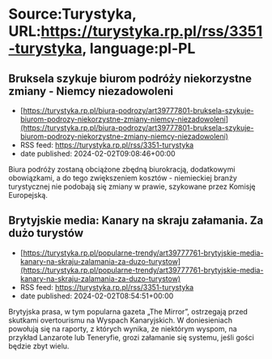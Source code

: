 # Source:Turystyka, URL:https://turystyka.rp.pl/rss/3351-turystyka, language:pl-PL

## Bruksela szykuje biurom podróży niekorzystne zmiany - Niemcy niezadowoleni
 - [https://turystyka.rp.pl/biura-podrozy/art39777801-bruksela-szykuje-biurom-podrozy-niekorzystne-zmiany-niemcy-niezadowoleni](https://turystyka.rp.pl/biura-podrozy/art39777801-bruksela-szykuje-biurom-podrozy-niekorzystne-zmiany-niemcy-niezadowoleni)
 - RSS feed: https://turystyka.rp.pl/rss/3351-turystyka
 - date published: 2024-02-02T09:08:46+00:00

Biura podróży zostaną obciążone zbędną biurokracją, dodatkowymi obowiązkami, a do tego zwiększeniem kosztów - niemieckiej branży turystycznej nie podobają się zmiany w prawie, szykowane przez Komisję Europejską.

## Brytyjskie media: Kanary na skraju załamania. Za dużo turystów
 - [https://turystyka.rp.pl/popularne-trendy/art39777761-brytyjskie-media-kanary-na-skraju-zalamania-za-duzo-turystow](https://turystyka.rp.pl/popularne-trendy/art39777761-brytyjskie-media-kanary-na-skraju-zalamania-za-duzo-turystow)
 - RSS feed: https://turystyka.rp.pl/rss/3351-turystyka
 - date published: 2024-02-02T08:54:51+00:00

Brytyjska prasa, w tym popularna gazeta „The Mirror”, ostrzegają przed skutkami overtourismu na Wyspach Kanaryjskich. W doniesieniach powołują się na raporty, z których wynika, że niektórym wyspom, na przykład Lanzarote lub Teneryfie, grozi załamanie się systemu, jeśli gości będzie zbyt wielu.

